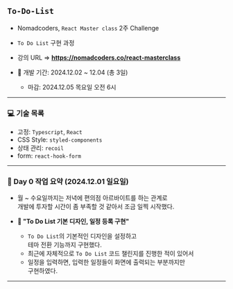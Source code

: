 ## `To-Do-List`

- Nomadcoders, `React Master class` 2주 Challenge
- `To Do List` 구현 과정

- 강의 URL => **https://nomadcoders.co/react-masterclass**
- 📆 개발 기간: 2024.12.02 ~ 12.04 (총 3일)
    - 마감: 2024.12.05 목요일 오전 6시

---

### 💻 기술 목록
- 고정: `Typescript`, `React`
- CSS Style: `styled-components`
- 상태 관리: `recoil`
- form: `react-hook-form`

---

### 📆 Day 0 작업 요약 (2024.12.01 일요일)
- 월 ~ 수요일까지는 저녁에 편의점 아르바이트를 하는 관계로 <br/>
    개발에 투자할 시간이 좀 부족할 것 같아서 조금 일찍 시작했다.

- **📑 "To Do List 기본 디자인, 일정 등록 구현"**
    - `To Do List`의 기본적인 디자인을 설정하고 <br/>
        테마 전환 기능까지 구현했다.
    - 최근에 자체적으로 `To Do List` 코드 챌린지를 진행한 적이 있어서
    - 일정을 입력하면, 입력한 일정들이 화면에 출력되는 부분까지만 <br/>
        구현하였다.
---

